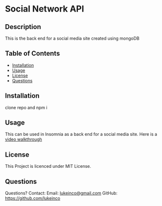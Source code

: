 
  # Social Network API

  ## Description
  This is the back end for a social media site created using mongoDB

  ## Table of Contents
  - [Installation](#installation)
  - [Usage](#usage)
  - [License](#license)
  - [Questions](#questions)


  ## Installation
  clone repo and npm i

  ## Usage
  This can be used in Insomnia as a back end for a social media site. Here is a [video walkthrough](https://drive.google.com/file/d/1TbSU0XjGe5J8OevRKVitBmvV9rQdATXq/view)

  ## License
  This Project is licenced under MIT License.

  ## Questions
  Questions? Contact:
  Email: lukeinco@gmail.com
  GitHub: https://github.com/lukeinco
  